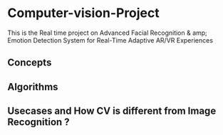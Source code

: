 # Computer-vision-Project
This is the Real time project on Advanced Facial Recognition & amp; Emotion Detection System for Real-Time Adaptive AR/VR Experiences 


## Concepts 


## Algorithms 

## Usecases and How CV is different from Image Recognition ? 
